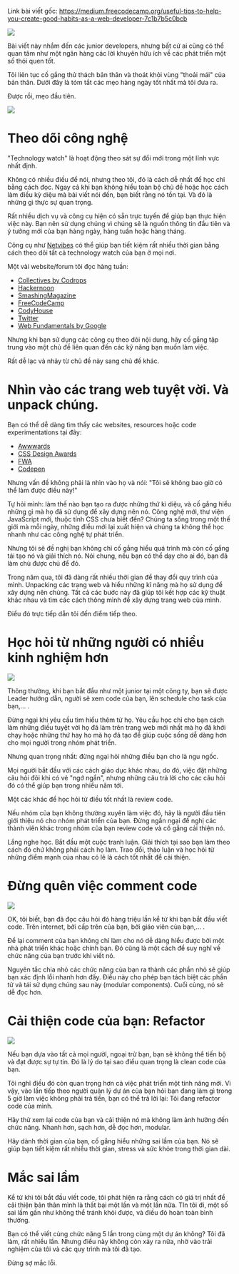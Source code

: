 Link bài viết gốc: https://medium.freecodecamp.org/useful-tips-to-help-you-create-good-habits-as-a-web-developer-7c1b7b5c0bcb

![](https://images.viblo.asia/2ecad9b4-b792-4289-a8ab-3d39d40cc5a3.jpeg)

Bài viết này nhắm đến các junior developers, nhưng bất cứ ai cũng có thể quan tâm như một ngân hàng các lời khuyên hữu ích về các phát triển một số thói quen tốt.

Tôi liên tục cố gắng thử thách bản thân và thoát khỏi vùng "thoải mái" của bản thân. Dưới đây là tóm tắt các mẹo hàng ngày tốt nhất mà tôi đưa ra.

Được rồi, mẹo đầu tiên.

![](https://images.viblo.asia/0d22af8b-12f0-4f18-92ec-23807e41e34f.gif)

# Theo dõi công nghệ
"Technology watch" là hoạt động theo sát sự đổi mới trong một lĩnh vực nhất định.

Không có nhiều điều để nói, nhưng theo tôi, đó là cách dễ nhất để học chỉ bằng cách đọc. Ngay cả khi bạn không hiểu toàn bộ chủ đề hoặc học cách làm điều kỳ diệu mà bài viết nói đến, bạn biết rằng nó tồn tại. Và đó là những gì thực sự quan trọng.

Rất nhiều dịch vụ và công cụ hiện có sẵn trực tuyến để giúp bạn thực hiện việc này. Bạn nên sử dụng chúng vì chúng sẽ là nguồn thông tin đầu tiên và ý tưởng mới của bạn hàng ngày, hàng tuần hoặc hàng tháng.

Công cụ như [Netvibes](https://www.netvibes.com/en) có thể giúp bạn tiết kiệm rất nhiều thời gian bằng cách theo dõi tất cả technology watch của bạn ở mọi nơi.

Một vài website/forum tôi đọc hàng tuần:
* [Collectives by Codrops](https://tympanus.net/codrops/collective/)
* [Hackernoon](https://hackernoon.com/)
* [SmashingMagazine](https://www.smashingmagazine.com/articles/)
* [FreeCodeCamp](https://www.freecodecamp.org/)
* [CodyHouse](https://codyhouse.co/)
* [Twitter](https://twitter.com/)
* [Web Fundamentals by Google](https://developers.google.com/web/fundamentals/)

Nhưng khi bạn sử dụng các công cụ theo dõi nội dung, hãy cố gắng tập trung vào một chủ đề liên quan đến các kỹ năng bạn muốn làm việc.

Rất dễ lạc và nhảy từ chủ đề này sang chủ đề khác.

# Nhìn vào các trang web tuyệt vời. Và unpack chúng.
Bạn có thể dễ dàng tìm thấy các websites, resources hoặc code experimentations tại đây:
* [Awwwards](https://www.awwwards.com/)
* [CSS Design Awards](https://www.cssdesignawards.com/)
* [FWA](https://thefwa.com/)
* [Codepen](https://codepen.io/)

Nhưng vấn đề không phải là nhìn vào họ và nói: "Tôi sẽ không bao giờ có thể làm được điều này!"

Tự hỏi mình: làm thế nào bạn tạo ra được những thứ kì diệu, và cố gắng hiểu những gì mà họ đã sử dụng để xây dựng nên nó. Công nghệ mới, thư viện JavaScript mới, thuộc tính CSS chưa biết đến? Chúng ta sống trong một thế giới mà mỗi ngày, những điều mới lại xuất hiện và chúng ta không thể học nhanh như các công nghệ tự phát triển.

Nhưng tôi sẽ đề nghị bạn không chỉ cố gắng hiểu quá trình mà còn cố gắng tái tạo nó và giải thích nó. Nói chung, nếu bạn có thể dạy cho ai đó, bạn đã làm chủ được chủ để đó.

Trong năm qua, tôi đã dàng rất nhiều thời gian để thay đổi quy trình của mình. Unpacking các trang web và hiểu những kĩ năng mà họ sử dụng để xây dựng nên chúng. Tất cả các bước này đã giúp tôi kết hợp các kỹ thuật khác nhau và tìm các cách thông mình để xây dựng trang web của mình.

Điều đó trực tiếp dẫn tôi đến điểm tiếp theo.
# Học hỏi từ những người có nhiều kinh nghiệm hơn
![](https://images.viblo.asia/089c45ad-03d2-4d46-a4f7-4f2aab30acab.gif)

Thông thường, khi bạn bắt đầu như một junior tại một công ty, bạn sẽ được Leader hướng dẫn, người sẽ xem code của bạn, lên schedule cho task của bạn,... .

Đừng ngại khi yêu cầu tìm hiểu thêm từ họ. Yêu cầu học chỉ cho bạn cách làm những điều tuyệt vời họ đã làm trên trang web mới nhất mà họ đã khởi chạy hoặc những thứ hay ho mà họ đã tạo để giúp cuộc sống dễ dàng hơn cho mọi người trong nhóm phát triển.

Nhưng quan trọng nhất: đừng ngại hỏi những điều bạn cho là ngu ngốc.

Mọi người bắt đầu với các cách giáo dục khác nhau, do đó, việc đặt những câu hỏi đôi khi có vẻ "ngớ ngẩn", nhưng những câu trả lời cho các câu hỏi đó có thể giúp bạn trong nhiều năm tới.

Một các khác để học hỏi từ điều tốt nhất là review code.

Nếu nhóm của bạn không thường xuyên làm việc đó, hãy là người đầu tiên giới thiệu nó cho nhóm phát triển của bạn. Đừng ngần ngại đề nghị các thành viên khác trong nhóm của bạn review code và cố gắng cải thiện nó.

Lắng nghe học. Bắt đầu một cuộc tranh luận. Giải thích tại sao bạn làm theo cách đó chứ không phải cách họ làm. Trao đổi, thảo luận và học hỏi từ những điểm mạnh của nhau có lẽ là cách tốt nhất để cải thiện.
# Đừng quên việc comment code
![](https://images.viblo.asia/cf8f3afb-f160-40f1-a0e2-9f082dbb3209.gif)

OK, tôi biết, bạn đã đọc câu hỏi đó hàng triệu lần kể từ khi bạn bắt đầu viết code. Trên internet, bởi cấp trên của bạn, bởi giáo viên của bạn,... .

Để lại comment của bạn không chỉ làm cho nó dễ dàng hiểu được bởi một nhà phát triển khác hoặc chính bạn. Đó cũng là một cách để suy nghĩ về chức năng của bạn trước khi viết nó.

Nguyên tắc chia nhỏ các chức năng của bạn ra thành các phần nhỏ sẽ giúp bạn xác định lỗi nhanh hơn đấy. Điều này cho phép bạn tách biệt các phần tử và tái sử dụng chúng sau này (modular components). Cuối cùng, nó sẽ dễ đọc hơn.

# Cải thiện code của bạn: Refactor
![](https://images.viblo.asia/8b42352b-ce91-41b6-8130-18e7dd76cfe6.gif)

Nếu bạn dựa vào tất cả mọi người, ngoại trừ bạn, bạn sẽ không thể tiến bộ và đạt được sự tự tin. Đó là lý do tại sao điều quan trọng là clean code của bạn.

Tôi nghĩ điều đó còn quan trọng hơn cả việc phát triển một tính năng mới. Vì vậy, vào lần tiếp theo người quản lý dự án của bạn hỏi bạn đang làm gì trong 5 giờ làm việc không phải trả tiền, bạn có thể trả lời lại: Tôi đang refactor code của mình.

Hãy thử xem lại code của bạn và cải thiện nó mà không làm ảnh hưởng đến chức năng. Nhanh hơn, sạch hơn, dễ đọc hơn, modular.

Hãy dành thời gian của bạn, cố gắng hiểu những sai lầm của bạn. Nó sẽ giúp bạn tiết kiệm rất nhiều thời gian, stress và sức khỏe trong thời gian dài.
# Mắc sai lầm
Kể từ khi tôi bắt đầu viết code, tôi phát hiện ra rằng cách có giá trị nhất để cải thiện bản thân mình là  thất bại một lần và một lần nữa. TIn tôi đi, một số sai lầm gần như không thể tránh khỏi được, và điều đó hoàn toàn bình thường.

Bạn có thể viết cùng chức năng 5 lần trong cùng một dự án không? Tôi đã làm, rất nhiều lần. Nhưng điều này không còn xảy ra nữa, nhờ vào trải nghiệm của tôi và các quy trình mà tôi đã tạo.

Đừng sợ mắc lỗi.